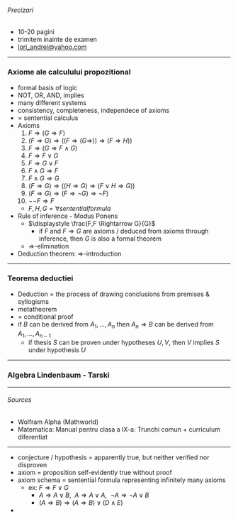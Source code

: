 ###### Precizari
-  10-20 pagini
- trimitem inainte de examen
- lori_andrei@yahoo.com

---

### Axiome ale calculului propozitional
- formal basis of logic
- NOT, OR, AND, implies
- many different systems
- consistency, completeness, independece of axioms
- = sentential calculus
- Axioms
	1. $F \Rightarrow (G \Rightarrow F)$
	2. $(F \Rightarrow G) \Rightarrow ((F \Rightarrow (G \Rightarrow )) \Rightarrow (F \Rightarrow H))$
	3. $F \Rightarrow (G \Rightarrow F \land G)$
	4. $F \Rightarrow F \lor G$
	5. $F \Rightarrow G \lor F$
	6. $F \land G \Rightarrow F$
	7. $F \land G \Rightarrow G$
	8. $(F \Rightarrow G) \Rightarrow ((H \Rightarrow G) \Rightarrow (F \lor H \Rightarrow G))$
	9. $(F \Rightarrow G) \Rightarrow (F \Rightarrow \neg G) \Rightarrow \neg F)$
	10. $\neg \neg F \Rightarrow F$
	- $F, H, G = \forall sentential formula$
- Rule of inference - Modus Ponens
	- $\displaystyle \frac{F,F \Rightarrow G}{G}$
		- if $F$ and $F \Rightarrow G$ are axioms / deduced from axioms through inference, then $G$ is also a formal theorem
	- $\Rightarrow$-elimination
- Deduction theorem: $\Rightarrow$-introduction

---

### Teorema deductiei
- Deduction = the process of drawing conclusions from premises & syllogisms
- metatheorem
- = conditional proof
- if $B$ can be derived from $A_1, ... , A_n$ then $A_n \Rightarrow B$ can be derived from $A_1, ..., A_{n-1}$
	- if thesis $S$ can be proven under hypotheses $U, V$, then $V$ implies $S$ under hypothesis $U$

---

### Algebra Lindenbaum - Tarski

---

###### Sources
- Wolfram Alpha (Mathworld)
- Matematica: Manual pentru clasa a IX-a: Trunchi comun + curriculum diferentiat

---

- conjecture / hypothesis = apparently true, but neither verified nor disproven
- axiom = proposition self-evidently true without proof
- axiom schema = sentential formula representing infinitely many axioms
	- ex: $F \Rightarrow F \lor G$
		- $A \Rightarrow A \lor B, \ \ A \Rightarrow A \lor A, \ \ \neg A \Rightarrow \neg A \lor B$
		- $(A \Rightarrow B) \Rightarrow (A \Rightarrow B) \lor (D \land E)$
- 